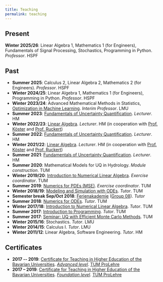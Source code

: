 ```yaml
---
title: Teaching
permalink: teaching
---
```

## Present
**Winter 2025/26**: Linear Algebra 1, Mathematics 1 (for Engineers), Fundamentals of Signal Processing, Stochastics, Programming in Python. *Professor*. HSPF

## Past
- **Summer 2025**: Calculus 2, Linear Algebra 2, Mathematics 2 (for Engineers). *Professor*. HSPF
- **Winter 2024/25**: Linear Algebra 1, Mathematics 1 (for Engineers), Programming in Python. *Professor*. HSPF
- **Winter 2023/24**: Advanced Mathematical Methods in Statistics, [Optimization in Machine Learning](https://slds-lmu.github.io/website_optimization/). *Interim Professor*. LMU
- **Summer 2023**: [Fundamentals of Uncertainty Quantification](https://zpa.cs.hm.edu/public/module/374/). *Lecturer*. HM
- **Winter 2022/23**: [Linear Algebra](https://zpa.cs.hm.edu/public/module/138/). *Lecturer*. HM (in cooperation with [Prof. Köster](https://hm.edu/kontakte_de/contact_detail_3593.de.html) and [Prof. Ruckert](https://hm.edu/kontakte_de/contact_detail_695.de.html))
- **Summer 2022**: [Fundamentals of Uncertainty Quantification](https://zpa.cs.hm.edu/public/module/374/). *Lecturer*. HM
- **Winter 2021/22**: [Linear Algebra](https://zpa.cs.hm.edu/public/module/138/). *Lecturer*. HM (in cooperation with [Prof. Köster](https://hm.edu/kontakte_de/contact_detail_3593.de.html) and [Prof. Ruckert](https://hm.edu/kontakte_de/contact_detail_695.de.html))
- **Summer 2021**: [Fundamentals of Uncertainty Quantification](https://zpa.cs.hm.edu/public/module/374/). *Lecturer*. HM
- **Summer 2020**: Mathematical Models for UQ in Hydrology. *Module construction*. TUM
- **Winter 2019/20**: [Introduction to Numerical Linear Algebra](https://www-m2.ma.tum.de/bin/view/Allgemeines/MA1304WS19). *Exercise coordinator*. TUM
- **Summer 2019**: [Numerics for PDEs (MSE)](https://www-m2.ma.tum.de/bin/view/Allgemeines/MSESS19). *Exercise coordinator*. TUM
- **Winter 2018/19**: [Modeling and Simulation with ODEs](https://www-m3.ma.tum.de/ModSimODE1819/). *Tutor*. TUM
- **Semester break Sep/Oct 2018**: [Ferienakademie](https://www.ferienakademie.de/en/home-2/) ([Group 08](https://www.ferienakademie.de/kurse-2018/2018-kurs-8-simulation-technology-from-models-to-software/)). *Tutor*
- **Summer 2018**: [Numerics for ODEs](https://www-m2.ma.tum.de/bin/view/M2/Allgemeines/NUMODE18). *Tutor*. TUM
- **Winter 2017/18**: [Introduction to Numerical Linear Algebra](https://www-m2.ma.tum.de/bin/view/M2/Allgemeines/NLA17). *Tutor*. TUM
- **Summer 2017**: [Introduction to Programming](https://www-m2.ma.tum.de/bin/view/M2/Allgemeines/Einf%fchrungInDieProgrammierung%28MA8003%29). *Tutor*. TUM
- **Summer 2017**: [Seminar: UQ with Efficient Monte Carlo Methods](https://www-m2.ma.tum.de/bin/view/M2/Allgemeines/UQSEM). TUM
- **Winter 2015/16**: Stochastics. *Tutor*. LMU
- **Winter 2014/15**: Calculus I. *Tutor*. LMU
- **Winter 2011/12**: Linear Algebra, Software Engineering. *Tutor*. HM

## Certificates
- **2017 -- 2019**: [Certificate for Teaching in Higher Education of the Bavarian Universities](https://www.prolehre.tum.de/en/prolehre/programs-services/courses-certification/certificates/). [*Advanced
level*](https://www.prolehre.tum.de/en/prolehre/programs-services/courses-certification/certificates/advanced-level/). [TUM ProLehre](https://www.prolehre.tum.de/en/prolehre/home/)
- **2017 – 2019**: [Certificate for Teaching in Higher Education of the Bavarian Universities](https://www.prolehre.tum.de/en/prolehre/programs-services/courses-certification/certificates/). [*Foundation
level*](https://www.prolehre.tum.de/en/prolehre/programs-services/courses-certification/certificates/foundation-level/). [TUM ProLehre](https://www.prolehre.tum.de/en/prolehre/home/)
